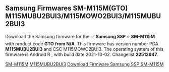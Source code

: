 <h2>Samsung Firmwares SM-M115M(GTO) M115MUBU2BUI3/M115MOWO2BUI3/M115MUBU2BUI3</h2>
Download the Samsung firmware for the ✅ <strong>Samsung SSP </strong> ⭐ <strong>SM-M115M</strong> with product code <strong>GTO</strong> <strong> from N/A</strong>. This firmware has version number PDA <strong>M115MUBU2BUI3</strong> and CSC M115MOWO2BUI3. The operating system of this firmware is Android R , with build date 2021-10-02. Changelist <strong>22512947</strong>.


[SM-M115M](https://samfirm.shop/samsung/model/SM-M115M)
[M115MUBU2BUI3](https://samfirm.shop/samsung/pda/M115MUBU2BUI3)
[Download Firmware Samsung SSP SM-M115M](https://samfirm.shop/samsung/firmware/462104)
